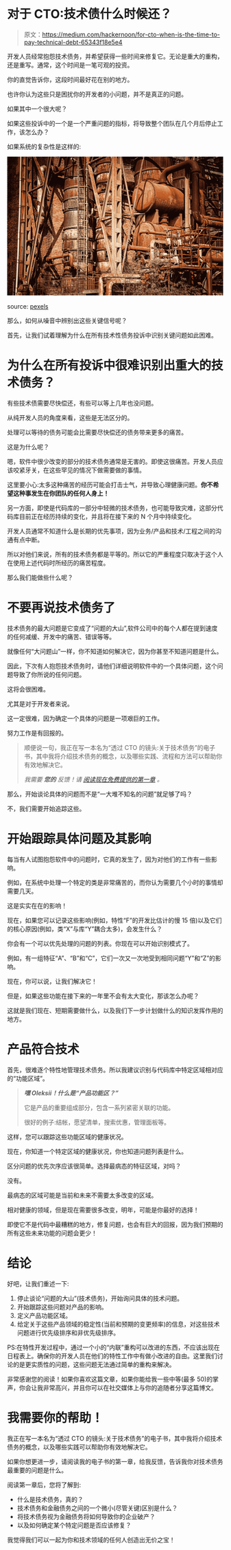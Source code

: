 # 对于 CTO:技术债什么时候还？

> 原文：<https://medium.com/hackernoon/for-cto-when-is-the-time-to-pay-technical-debt-65343f18e5e4>

开发人员经常抱怨技术债务，并希望获得一些时间来修复它。无论是重大的重构，还是重写。通常，这个时间是一笔可观的投资。

你的直觉告诉你，这段时间最好花在别的地方。

也许你认为这些只是困扰你的开发者的小问题，并不是真正的问题。

如果其中一个很大呢？

如果这些投诉中的一个是一个严重问题的指标，将导致整个团队在几个月后停止工作，该怎么办？

如果系统的复杂性是这样的:

![](img/808315f0107b51bf6d84ccc60decb73b.png)

source: [pexels](https://www.pexels.com/photo/chemical-construction-decay-equipment-416348/)

那么，如何从噪音中辨别出这些关键信号呢？

首先，让我们试着理解为什么在所有技术性债务投诉中识别关键问题如此困难。

# 为什么在所有投诉中很难识别出重大的技术债务？

有些技术债需要尽快偿还，有些可以等上几年也没问题。

从纯开发人员的角度来看，这些是无法区分的。

处理可以等待的债务可能会比需要尽快偿还的债务带来更多的痛苦。

这是为什么呢？

嗯，软件中很少改变的部分的技术债务通常是无害的。即使这很痛苦。开发人员应该咬紧牙关，在这些罕见的情况下做需要做的事情。

这里要小心:太多这种痛苦的经历可能会打击士气，并导致心理健康问题。**你不希望这种事发生在你团队的任何人身上！**

另一方面，即使是代码库的一部分中轻微的技术债务，也可能导致灾难，这部分代码库目前正在经历持续的变化，并且将在接下来的 N 个月中持续变化。

开发人员通常不知道什么是长期的优先事项，因为业务/产品和技术/工程之间的沟通有点中断。

所以对他们来说，所有的技术债务都是平等的。所以它的严重程度只取决于这个人在使用上述代码时所经历的痛苦程度。

那么我们能做些什么呢？

# 不要再说技术债务了

技术债务的最大问题是它变成了“问题的大山”,软件公司中的每个人都在提到速度的任何减缓、开发中的痛苦、错误等等。

就像任何“大问题山”一样，你不知道如何解决它，因为你甚至不知道问题是什么。

因此，下次有人抱怨技术债务时，请他们详细说明软件中的一个具体问题，这个问题导致了你所说的任何问题。

这将会很困难。

尤其是对于开发者来说。

这一定很难，因为确定一个具体的问题是一项艰巨的工作。

努力工作是有回报的。

> 顺便说一句，我正在写一本名为“透过 CTO 的镜头:关于技术债务”的电子书，其中我将介绍技术债务的概念，以及哪些实践、流程和方法可以帮助你有效地解决它。
> 
> *我需要* ***您的*** *反馈！请* [*阅读现在免费提供的第一章*](https://throughlensesofcto.com/start/?from=hackernoon-when-to-tackle-tech-debt) *。*

那么，开始谈论具体的问题而不是“一大堆不知名的问题”就足够了吗？

不，我们需要开始追踪这些。

# 开始跟踪具体问题及其影响

每当有人试图抱怨软件中的问题时，它真的发生了，因为对他们的工作有一些影响。

例如，在系统中处理一个特定的类是非常痛苦的，而你认为需要几个小时的事情却需要几天。

这是实实在在的影响！

现在，如果您可以记录这些影响(例如，特性“F”的开发比估计的慢 15 倍)以及它们的核心原因(例如，类“X”与库“Y”耦合太多)，会发生什么？

你会有一个可以优先处理的问题的列表。你现在可以开始识别模式了。

例如，有一组特征“A”、“B”和“C”，它们一次又一次地受到相同问题“Y”和“Z”的影响。

现在，你可以说，让我们解决它！

但是，如果这些功能在接下来的一年里不会有太大变化，那该怎么办呢？

这就是我们现在、短期需要做什么，以及我们下一步计划做什么的知识发挥作用的地方。

# 产品符合技术

首先，很难逐个特性地管理技术债务。所以我建议识别与代码库中特定区域相对应的“功能区域”。

> ***嘿 Oleksii！什么是“产品功能区？”***
> 
> 它是产品的重要组成部分，包含一系列紧密关联的功能。
> 
> 很好的例子:结帐，愿望清单，搜索优惠，管理面板等。

这样，您可以跟踪这些功能区域的健康状况。

现在，你知道一个特定区域的健康状况，你也知道问题列表是什么。

区分问题的优先次序应该很简单。选择最病态的特征区域，对吗？

没有。

最病态的区域可能是当前和未来不需要太多改变的区域。

相对健康的领域，但是现在需要很多改变，明年，可能是你最好的选择！

即使它不是代码中最糟糕的地方，修复问题，也会有巨大的回报，因为我们预期的所有这些未来功能的问题会更少！

# 结论

好吧，让我们重述一下:

1.  停止谈论“问题的大山”(技术债务)，开始询问具体的技术问题。
2.  开始跟踪这些问题对产品的影响。
3.  定义产品功能区域。
4.  给定关于这些产品领域的稳定性(当前和预期的变更频率)的信息，对这些技术问题进行优先级排序和非优先级排序。

PS:在特性开发过程中，通过一个小的“内联”重构可以改进的东西，不应该出现在日程表上。确保你的开发人员在他们的特性工作中有做小改进的自由。这里我们讨论的是更实质性的问题，这些问题无法通过简单的重构来解决。

非常感谢您的阅读！如果你喜欢这篇文章，如果你能给我一些中等(最多 50)的掌声，你会让我非常高兴，并且你可以在社交媒体上与你的追随者分享这篇博文。

# 我需要你的帮助！

我正在写一本名为“透过 CTO 的镜头:关于技术债务”的电子书，其中我将介绍技术债务的概念，以及哪些实践可以帮助你有效地解决它。

如果你想更进一步，请阅读我的电子书的第一章，给我反馈，告诉我你对技术债务最重要的问题是什么。

阅读第一章后，您将了解到:

*   什么是技术债务，真的？
*   技术债务和金融债务之间的一个微小(尽管关键)区别是什么？
*   将技术债务视为金融债务将如何导致你的企业破产？
*   以及如何确定某个特定问题是否应该修复？

我觉得我们可以一起为你和技术领域的任何人创造出无价之宝！